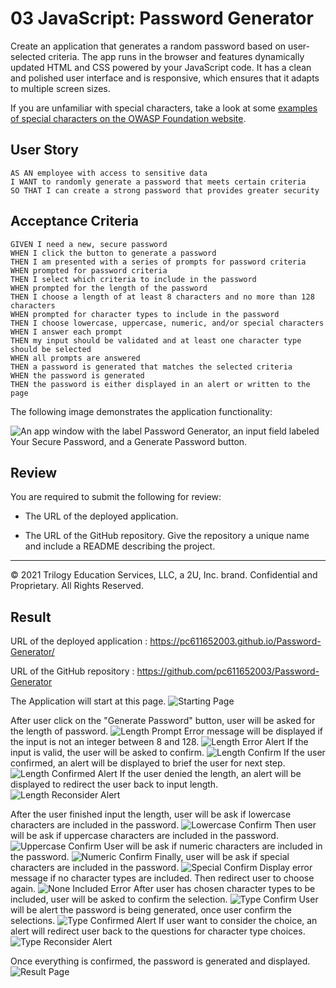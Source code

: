 # 03 JavaScript: Password Generator

Create an application that generates a random password based on user-selected criteria. The app runs in the browser and features dynamically updated HTML and CSS powered by your JavaScript code. It has a clean and polished user interface and is responsive, which ensures that it adapts to multiple screen sizes.

If you are unfamiliar with special characters, take a look at some [examples of special characters on the OWASP Foundation website](https://www.owasp.org/index.php/Password_special_characters).

## User Story

```
AS AN employee with access to sensitive data
I WANT to randomly generate a password that meets certain criteria
SO THAT I can create a strong password that provides greater security
```

## Acceptance Criteria

```
GIVEN I need a new, secure password
WHEN I click the button to generate a password
THEN I am presented with a series of prompts for password criteria
WHEN prompted for password criteria
THEN I select which criteria to include in the password
WHEN prompted for the length of the password
THEN I choose a length of at least 8 characters and no more than 128 characters
WHEN prompted for character types to include in the password
THEN I choose lowercase, uppercase, numeric, and/or special characters
WHEN I answer each prompt
THEN my input should be validated and at least one character type should be selected
WHEN all prompts are answered
THEN a password is generated that matches the selected criteria
WHEN the password is generated
THEN the password is either displayed in an alert or written to the page
```

The following image demonstrates the application functionality:

![An app window with the label Password Generator, an input field labeled Your Secure Password, and a Generate Password button.](./Assets/03-javascript-homework-demo.png)

## Review

You are required to submit the following for review:

* The URL of the deployed application.

* The URL of the GitHub repository. Give the repository a unique name and include a README describing the project.

- - -
© 2021 Trilogy Education Services, LLC, a 2U, Inc. brand. Confidential and Proprietary. All Rights Reserved.

## Result

URL of the deployed application : https://pc611652003.github.io/Password-Generator/

URL of the GitHub repository : https://github.com/pc611652003/Password-Generator

The Application will start at this page.
![Starting Page](screenshots/Start.png "Starting page of the application")

After user click on the "Generate Password" button, user will be asked for the length of password.
![Length Prompt](screenshots/lengthOfPW.png "Asking for length of password")
Error message will be displayed if the input is not an integer between 8 and 128.
![Length Error Alert](screenshots/lengthOfPWError.png "Show Error and ask again if input value is invalid")
If the input is valid, the user will be asked to confirm. 
![Length Confirm](screenshots/lengthOfPWConfirm.png "Asking user to confirm the length")
If the user confirmed, an alert will be displayed to brief the user for next step.
![Length Confirmed Alert](screenshots/lengthOfPWConfirmed.png "Briefing for next step")
If the user denied the length, an alert will be displayed to redirect the user back to input length.
![Length Reconsider Alert](screenshots/lengthOfPWReconsider.png "Redirect user back to input length")

After the user finished input the length, user will be ask if lowercase characters are included in the password.
![Lowercase Confirm](screenshots/lowercase.png "Ask if lowercase characters are included")
Then user will be ask if uppercase characters are included in the password.
![Uppercase Confirm](screenshots/uppercase.png "Ask if uppercase characters are included")
User will be ask if numeric characters are included in the password.
![Numeric Confirm](screenshots/numeric.png "Ask if numeric characters are included")
Finally, user will be ask if special characters are included in the password.
![Special Confirm](screenshots/special.png "Ask if special characters are included")
Display error message if no character types are included. Then redirect user to choose again.
![None Included Error](screenshots/includingTypeError.png "Show Error if no character type included")
After user has chosen character types to be included, user will be asked to confirm the selection.
![Type Confirm](screenshots/includingTypeConfirm.png "All selected types are listed for user to confirm")
User will be alert the password is being generated, once user confirm the selections.
![Type Confirmed Alert](screenshots/includingTypeConfirmed.png "Once confirmed, password will be generated")
If user want to consider the choice, an alert will redirect user back to the questions for character type choices.
![Type Reconsider Alert](screenshots/includingTypeReconsider.png "Redirect user back to choose character types")

Once everything is confirmed, the password is generated and displayed.
![Result Page](screenshots/DisplayPW.png "Display the password generated according to user's demand")